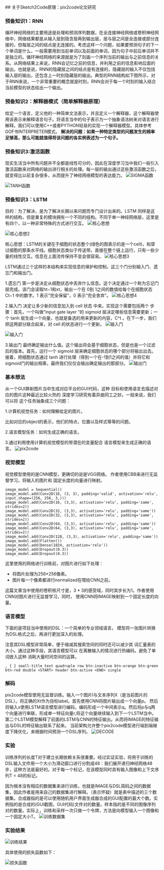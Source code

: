 ﻿﻿## 关于Sketch2Code原理：pix2code论文研究
### 预备知识1：RNN
循环神经网络的主要用途是处理和预测序列数据，在全连接神经网络或卷积神经网络中，网络结果都是从输入层到隐含层再到输出层，层与层之间是全连接或部分连接的，但每层之间的结点是无连接的。考虑这样一个问题，如果要预测句子的下一个单词是什么，一般需要用到当前单词以及前面的单词，因为句子中前后单词并不是独立的。循环神经网络的来源就是为了刻画一个序列当前的输出与之前信息的关系。从网络结果上来说，RNN会记忆之前的信息，并利用之前的信息影响后面的输出。也就是说，RNN的隐藏层之间的结点是有连接的，隐藏层的输入不仅包括输入层的输出，还包含上一时刻隐藏层的输出。典型的RNN结构如下图所示，对于RNN来说，一个非常重要的概念就是时刻，RNN会对于每一个时刻的输入结合当前模型的状态给出一个输出。

### 预备知识2：解释器模式（简单解释器原理）
给定一个语言，定义他的一种简单文法表示，并且定义一个解释器，这个解释器使用该表示来解释语言句子。将语言当中的句子表示为一个抽象语法树来对语言进行解释。我们可以使用C++或者PYTHON轻易的实现一个解释器模型。具体参考GOF书INTERPRETER模式。
**解决的问题：如果一种特定类型的问题发生的频率足够高，那么可能就值得将该问题的各实例表述为一个句子。**

### 预备知识3:激活函数

现实生活当中所有问题并不全都是线性可分的，因此在深度学习当中我们一般引入激活函数来对网络的输出进行相关的处理。每一层的输出通过这些激活函数之后，就变得比以前复杂很多，从而提升了神经网络模型的表达能力。
![SIGMA函数](https://github.com/OneSilverBullet/SoftwareEngineering/blob/master/%E6%BA%90%E7%A0%81%E5%88%86%E6%9E%90%E5%9B%BE%E7%89%87/sigma%E5%87%BD%E6%95%B0.png)

![TANH函数](https://github.com/OneSilverBullet/SoftwareEngineering/blob/master/%E6%BA%90%E7%A0%81%E5%88%86%E6%9E%90%E5%9B%BE%E7%89%87/tan%E5%87%BD%E6%95%B0.png)


### 预备知识3：LSTM
目的：为了解决，是为了解决长期以来问题而专门设计出来的。LSTM 同样是这样的结构，但是重复的模块拥有一个不同的结构。不同于单一神经网络层，这里是有四个，以一种非常特殊的方式进行交互。
![核心思想](https://github.com/OneSilverBullet/SoftwareEngineering/blob/master/%E6%BA%90%E7%A0%81%E5%88%86%E6%9E%90%E5%9B%BE%E7%89%87/LSTM.jpg)

![核心思想2](https://github.com/OneSilverBullet/SoftwareEngineering/blob/master/%E6%BA%90%E7%A0%81%E5%88%86%E6%9E%90%E5%9B%BE%E7%89%87/LSTM.png)


核心思想：LSTM的关键在于细胞的状态整个(绿色的图表示的是一个cell)，和穿过细胞的那条水平线。细胞状态类似于传送带。直接在整个链上运行，只有一些少量的线性交互。信息在上面流传保持不变会很容易。
![核心思想3](https://github.com/OneSilverBullet/SoftwareEngineering/blob/master/%E6%BA%90%E7%A0%81%E5%88%86%E6%9E%90%E5%9B%BE%E7%89%87/LSTM1.jpg
)

LSTM通过三个这样的本结构来实现信息的保护和控制。这三个门分别输入门、遗忘门和输出门。

1.遗忘门
第一步是决定从细胞状态中丢弃什么信息。这个决定通过一个称为忘记门层完成。该门会读取ht−1和xt，输出一个在 0到 1之间的数值给每个在细胞状态 Ct−1 中的数字。1 表示“完全保留”，0 表示“完全舍弃”。
![核心思想4](https://github.com/OneSilverBullet/SoftwareEngineering/blob/master/%E6%BA%90%E7%A0%81%E5%88%86%E6%9E%90%E5%9B%BE%E7%89%87/LSTM2.jpg)

2.输入门
决定让多少新的信息加入到 cell 状态 中来。实现这个需要包括两个 步骤：首先，一个叫做“input gate layer ”的 sigmoid 层决定哪些信息需要更新；一个 tanh 层生成一个向量，也就是备选的用来更新的内容，C^t 。在下一步，我们把这两部分联合起来，对 cell 的状态进行一个更新。
![输入门](https://github.com/OneSilverBullet/SoftwareEngineering/blob/master/%E6%BA%90%E7%A0%81%E5%88%86%E6%9E%90%E5%9B%BE%E7%89%87/LSTM3.jpg)

![输入门](https://github.com/OneSilverBullet/SoftwareEngineering/blob/master/%E6%BA%90%E7%A0%81%E5%88%86%E6%9E%90%E5%9B%BE%E7%89%87/LSTM4.jpg)

3.输出门
最终确定输出什么值。这个输出将会基于细胞状态，但是也是一个过滤后的版本。首先，运行一个 sigmoid 层来确定细胞状态的哪个部分将输出出去。接着，把细胞状态通过 tanh 进行处理（得到一个在-1到1之间的值）并将它和sigmoid门的输出相乘，最终我们仅仅会输出确定输出的那部分。
![输出门](https://github.com/OneSilverBullet/SoftwareEngineering/blob/master/%E6%BA%90%E7%A0%81%E5%88%86%E6%9E%90%E5%9B%BE%E7%89%87/LSTM5.jpg)

### 基本想法

从一个GUI屏射图片当中生成对应平台的GUI代码，这种
目标和使用语言去描述对应的图片这种最近比较火热的
深度学习研究有着异曲同工之妙。一般来说，我们可以将
这个任务抽象成三个问题：

1.计算机视觉任务：如何理解给定的图片。

比如对应的object的表示，他们的特点，位置以及样式等等的问题。

2.语言模型任务：如何生成正确的语言。

3.通过利用使用计算机视觉模型的带潜在的变量配合
语言模型来生成正确的语言。
![pix2code](https://github.com/OneSilverBullet/SoftwareEngineering/blob/master/%E6%BA%90%E7%A0%81%E5%88%86%E6%9E%90%E5%9B%BE%E7%89%87/pix2code%E6%A8%A1%E5%9E%8B.png)
### 视觉模型
视觉模型使用的是CNN模型，更确切的说是VGG网络。
作者使用CBB来进行无监督学习，将输入的图片和
固定长度的向量进行映射。
```
image_model = Sequential()
image_model.add(Conv2D(16, (3, 3), padding='valid', activation='relu', input_shape=(256, 256, 3,)))
image_model.add(Conv2D(16, (3,3), activation='relu', padding='same', strides=2))
image_model.add(Conv2D(32, (3,3), activation='relu', padding='same'))
image_model.add(Conv2D(32, (3,3), activation='relu', padding='same', strides=2))
image_model.add(Conv2D(64, (3,3), activation='relu', padding='same'))
image_model.add(Conv2D(64, (3,3), activation='relu', padding='same', strides=2))
image_model.add(Conv2D(128, (3,3), activation='relu', padding='same'))
image_model.add(Flatten())
image_model.add(Dense(1024, activation='relu'))
image_model.add(Dropout(0.3))
image_model.add(Dropout(0.3))
```
这里使用的网络进行训练前，对图片进行如下处理：
* 将图片处理为256*256像素。
* 图片每一个像素都进行normalized在喂给CNN之前。

这篇文章当中使用的卷积核尺寸是，3 * 3的感受域，同时其步长为1。作者使用CNN对图片进行无监督学习，同时，
使用CNN将IMAGE映射到一个固定长度的向量。


### 语言模型

下面的是项目当中使用的DSL：一个简单的专业领域语言。
模型将一张图片转换为DSL格式之后，再进行更加深入的处理。

注意其DSL模型非常简单，便于缩减其搜索空间的同时还可以减少其
词汇量表的大小。通过这种手段，其语言模型可以
在离散输入的情况进行热编码。避免了单词嵌入这种
消耗大量时间空间的运算。
```
, { } small-title text quadruple row btn-inactive btn-orange btn-green btn-red double <START> header btn-active <END> single
```

### 解码
pix2code模型使用无监督训练。输入一个图片I与文本序列X（是当前图片的DSL）。将正确的Xt作为目标label。首先使用CNN将图片输出成一个向量p。
然后将输入x使用LSTM语言模型进行编码，编码形成一个中间表示q。然后将p与q两个向量进行串联，形成单一特征向量r,将这个向量继续输入到下一个LSTM当中。第二个LSTM模型解释了前面的LSTM与CNN的特征输出。从而将IMAGE的特征输出与DSL的特征输出联系了起来。
当前架构允许整个pix2code模型进行端到端梯度下降优化，来根据时间预测一个DSL序列。
![DECODE](https://github.com/OneSilverBullet/SoftwareEngineering/blob/master/%E6%BA%90%E7%A0%81%E5%88%86%E6%9E%90%E5%9B%BE%E7%89%87/Decoder.png)



### 实验
训练序列的长度T对于建立长期依赖关系很重要。经过实证实验，将用于训练的DSL输入文件用一个大小为滑动窗口进行分割成48：我们展开递归神经网络48步，这种方法是最好的。对于每一个标记，在该模型同时具有输入图像和上下文序列T = 48的标记。

因为根本没有相应的数据集来进行训练，也就是IMAGE与DSL简码之间的数据集，因此作者是用来自己的数据集进行解释。（表示怀疑）就是表中描述的三个数据集。合成器指的是可以使用随机用户界面生成器合成的GUI配置的最大个数。实例指的是合成的(GUI截图，GUI代码)文件对的数量。样本指的是不同的图像序列对的数量。实际上，训练和采样一次只做一个令牌，方法是向模型输入一个图像和一个固定大小T。
![训练数据集](https://github.com/OneSilverBullet/SoftwareEngineering/blob/master/%E6%BA%90%E7%A0%81%E5%88%86%E6%9E%90%E5%9B%BE%E7%89%87/%E8%AE%AD%E7%BB%83%E6%95%B0%E6%8D%AE%E9%9B%86.png)

### 实验结果

![训练结果](https://github.com/OneSilverBullet/SoftwareEngineering/blob/master/%E6%BA%90%E7%A0%81%E5%88%86%E6%9E%90%E5%9B%BE%E7%89%87/%E5%AE%9E%E9%AA%8C%E7%BB%93%E6%9E%9C.png)

具体使用的损失函数如下：

![损失函数](https://github.com/OneSilverBullet/SoftwareEngineering/blob/master/%E6%BA%90%E7%A0%81%E5%88%86%E6%9E%90%E5%9B%BE%E7%89%87/%E6%8D%9F%E5%A4%B1%E5%87%BD%E6%95%B0.png)
